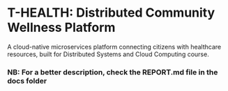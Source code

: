 # T-HEALTH: Distributed Community Wellness Platform

A cloud-native microservices platform connecting citizens with healthcare resources, built for Distributed Systems and Cloud Computing course.

### NB: For a better description, check the REPORT.md file in the docs folder


